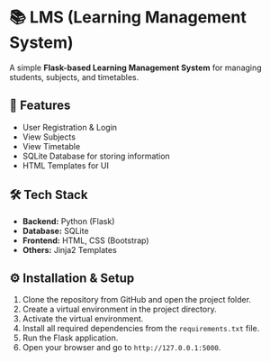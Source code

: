 # 📚 LMS (Learning Management System)

A simple **Flask-based Learning Management System** for managing students, subjects, and timetables.

## 🚀 Features
- User Registration & Login
- View Subjects
- View Timetable
- SQLite Database for storing information
- HTML Templates for UI

## 🛠️ Tech Stack
- **Backend:** Python (Flask)
- **Database:** SQLite
- **Frontend:** HTML, CSS (Bootstrap)
- **Others:** Jinja2 Templates

## ⚙️ Installation & Setup

1. Clone the repository from GitHub and open the project folder.  
2. Create a virtual environment in the project directory.  
3. Activate the virtual environment.  
4. Install all required dependencies from the `requirements.txt` file.  
5. Run the Flask application.  
6. Open your browser and go to `http://127.0.0.1:5000`.

